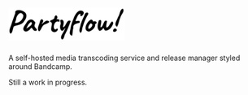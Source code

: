 # <img src="logo.png" alt="Partyflow!" height="64"/>
A self-hosted media transcoding service and release manager styled around Bandcamp.

Still a work in progress.
